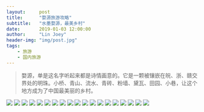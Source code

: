 ```yaml
---
layout:     post
title:      "婺源旅游攻略"
subtitle:   "水墨婺源，最美乡村"
date:       2019-01-03 12:00:00
author:     "Lin Joey"
header-img: "img/post.jpg"
tags:
    - 旅游
    - 国内旅游
---
```

>婺源，单是这名字听起来都是诗情画意的。它是一颗被镶嵌在皖、浙、赣交界处的明珠。小桥、青山、流水、青砖、粉墙、黛瓦、田园、小巷，让这个地方成为了中国最美丽的乡村。

![](https://linjoey-image.oss-cn-beijing.aliyuncs.com/我是驴友-婺源_页面_01.jpg)
![](https://linjoey-image.oss-cn-beijing.aliyuncs.com/我是驴友-婺源_页面_02.jpg)
![](https://linjoey-image.oss-cn-beijing.aliyuncs.com/我是驴友-婺源_页面_03.jpg)
![](https://linjoey-image.oss-cn-beijing.aliyuncs.com/我是驴友-婺源_页面_04.jpg)
![](https://linjoey-image.oss-cn-beijing.aliyuncs.com/我是驴友-婺源_页面_05.jpg)
![](https://linjoey-image.oss-cn-beijing.aliyuncs.com/我是驴友-婺源_页面_06.jpg)
![](https://linjoey-image.oss-cn-beijing.aliyuncs.com/我是驴友-婺源_页面_07.jpg)
![](https://linjoey-image.oss-cn-beijing.aliyuncs.com/我是驴友-婺源_页面_08.jpg)
![](https://linjoey-image.oss-cn-beijing.aliyuncs.com/我是驴友-婺源_页面_09.jpg)
![](https://linjoey-image.oss-cn-beijing.aliyuncs.com/我是驴友-婺源_页面_10.jpg)
![](https://linjoey-image.oss-cn-beijing.aliyuncs.com/我是驴友-婺源_页面_11.jpg)
![](https://linjoey-image.oss-cn-beijing.aliyuncs.com/我是驴友-婺源_页面_12.jpg)
![](https://linjoey-image.oss-cn-beijing.aliyuncs.com/我是驴友-婺源_页面_13.jpg)
![](https://linjoey-image.oss-cn-beijing.aliyuncs.com/我是驴友-婺源_页面_14.jpg)
![](https://linjoey-image.oss-cn-beijing.aliyuncs.com/我是驴友-婺源_页面_15.jpg)
![](https://linjoey-image.oss-cn-beijing.aliyuncs.com/我是驴友-婺源_页面_16.jpg)
![](https://linjoey-image.oss-cn-beijing.aliyuncs.com/我是驴友-婺源_页面_17.jpg)
![](https://linjoey-image.oss-cn-beijing.aliyuncs.com/我是驴友-婺源_页面_18.jpg)
![](https://linjoey-image.oss-cn-beijing.aliyuncs.com/我是驴友-婺源_页面_19.jpg)
